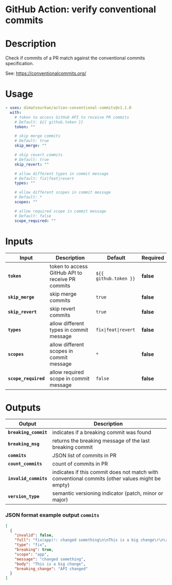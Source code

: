 <!-- start title -->

# GitHub Action: verify conventional commits

<!-- end title -->

# Description

<!-- start description -->

Check if commits of a PR match against the conventional commits specification.

See: https://conventionalcommits.org/

<!-- end description -->

# Usage

<!-- start usage -->

```yaml
- uses: dimatsourkan/action-conventional-commits@v1.1.0
  with:
    # token to access GitHub API to receive PR commits
    # Default: ${{ github.token }}
    token: ""

    # skip merge commits
    # Default: true
    skip_merge: ""

    # skip revert commits
    # Default: true
    skip_revert: ""

    # allow different types in commit message
    # Default: fix|feat|revert
    types: ""

    # allow different scopes in commit message
    # Default: *
    scopes: ""

    # allow required scope in commit message
    # Default: false
    scope_required: ""
```

<!-- end usage -->

# Inputs

<!-- start inputs -->

| **Input**            | **Description**                                  | **Default**                    | **Required** |
| -------------------- | ------------------------------------------------ | ------------------------------ | ------------ |
| **`token`**          | token to access GitHub API to receive PR commits | `${{ github.token }}`          | **false**    |
| **`skip_merge`**     | skip merge commits                               | `true`                         | **false**    |
| **`skip_revert`**    | skip revert commits                              | `true`                         | **false**    |
| **`types`**          | allow different types in commit message          | <code>fix\|feat\|revert</code> | **false**    |
| **`scopes`**         | allow different scopes in commit message         | `*`                            | **false**    |
| **`scope_required`** | allow required scope in commit message           | `false`                        | **false**    |

<!-- end inputs -->

# Outputs

<!-- start outputs -->

| **Output**            | **Description**                                                                                 |
| --------------------- | ----------------------------------------------------------------------------------------------- |
| **`breaking_commit`** | indicates if a breaking commit was found                                                        |
| **`breaking_msg`**    | returns the breaking message of the last breaking commit                                        |
| **`commits`**         | JSON list of commits in PR                                                                      |
| **`count_commits`**   | count of commits in PR                                                                          |
| **`invalid_commits`** | indicates if this commit does not match with conventional commits (other values might be empty) |
| **`version_type`**    | semantic versioning indicator (patch, minor or major)                                           |

<!-- end outputs -->

### JSON format example output `commits`

```json
[
  {
    "invalid": false,
    "full": "fix(app)!: changed something\n\nThis is a big change\r\n\r\nBREAKING CHANGE: API changed",
    "type": "fix",
    "breaking": true,
    "scope": "app",
    "message": "changed something",
    "body": "This is a big change",
    "breaking_change": "API changed"
  }
]
```
